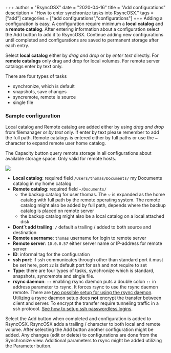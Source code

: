 +++
author = "RsyncOSX"
date = "2020-04-16"
title =  "Add configurations"
description = "How to enter synchronize tasks into RsyncOSX."
tags = ["add"]
categories = ["add configurations","configurations"]
+++
Adding a configuration is easy. A configuration require minimum a **local catalog** and a **remote catalog**. After entering information about a configuration select the Add button to add it to RsyncOSX. Continue adding new configurations until completed and configurations are saved to permanent storage after each entry.

Select **local catalog** either by *drag and drop* or by *enter text* directly. For **remote catalogs** only drag and drop for local volumes. For remote server catalogs enter by text only.

There are four types of tasks
- synchronize, which is default
- snapshots, save changes
- syncremote, remote is source
- single file

### Sample configuration

Local catalog and Remote catalog are added either by using *drag and drop* from filemanager or *by text* only. If enter by text please remember to add the full path. Remote catalogs is entered either by full paths or use the ~ character to expand remote user home catalog.

The Capacity button query remote storage in all configurations about available storage space. Only valid for remote hosts.

![](/images/RsyncOSX/master/add/add.png)

- **Local catalog**: required field `/Users/thomas/Documents/` my Documents catalog in my home catalog
- **Remote catalog**: required field `~/Documents/`
  - the backup catalog for user thomas. The ~ is expanded as the home catalog with full path by the remote operating system. The remote catalog might also be added by full path, depends where the backup catalog is placed on remote server
  - the backup catalog might also be a local catalog on a local attached disk
- **Dont´t add trailing**: `/` default a trailing / added to both source and destination
- **Remote username**: `thomas` username for login to remote server
- **Remote server**: `10.0.0.57` either server name or IP-address for remote server
- **ID**: informal tag for the configuration
- **ssh port**: if ssh communicates through other than standard port it must be set here, port `22` is default port for ssh and not require to set
- **Type**: there are four types of tasks, synchronize which is standard, snapshots, syncremote and single file.
- **rsync daemon**: `::` enabling rsync daemon puts a double colon `::` in address parameter to rsync. It forces rsync to use the rsync daemon remote. There are [two possible setup for using the rsync daemon](/post/rsyncdaemon/). Utilizing a rsync daemon setup does **not** encrypt the transfer between client and server. To encrypt the transfer require tunneling traffic in a ssh protocol. [See how to setup ssh passwordless logins](/post/remotelogins/).

Select the Add button when completed and configuration is added to RsyncOSX. RsyncOSX adds a trailing / character to both local and remote volume. After selecting the Add button another configuration might be added. Any changes (edit or delete) to configurations are done from the Synchronize view. Additional parameters to rsync might be added utilizing the Parameter button.
